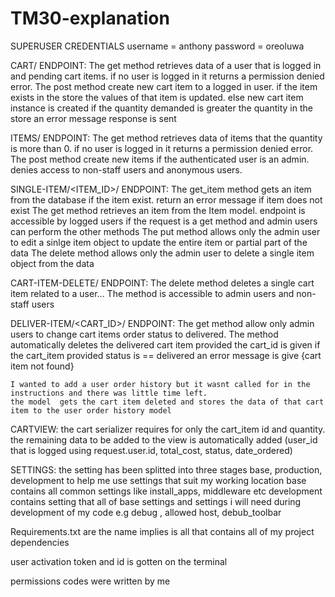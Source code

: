 # TM30-explanation
SUPERUSER CREDENTIALS
username = anthony
password = oreoluwa

CART/ ENDPOINT:
  The get method retrieves data of a user that is logged in and pending cart items. if no user is logged in it returns a permission denied error.
  The post method create new cart item to a logged in user. if the item exists in the store the values of that item is updated. else new cart item instance is created
  if the quantity demanded is greater the quantity in the store an error message response is sent
  
ITEMS/ ENDPOINT:
  The get method retrieves data of items that the quantity is more than 0. if no user is logged in it returns a permission denied error.
  The post method create new items if the authenticated user is an admin. denies access to non-staff users and anonymous users.
  
SINGLE-ITEM/<ITEM_ID>/ ENDPOINT:
  The get_item method gets an item from the database if the item exist. return an error message if item does not exist
  The get method retrieves an item from the Item model. endpoint is accessible by logged users if the request is a get method and admin users can perform the other methods
  The put method allows only the admin user to edit a sinlge item object to update the entire item or partial part of the data
  The delete method allows only the admin user to delete a single item object from the data
  
CART-ITEM-DELETE/ ENDPOINT:
  The delete method deletes a single cart item related to a user...
  The method is accessible to admin users and non-staff users
  
 DELIVER-ITEM/<CART_ID>/ ENDPOINT:
  The get method allow only admin users to change cart items order status to delivered.
  The method automatically deletes the delivered cart item provided the cart_id is given
  if the cart_item provided status is == delivered an error message is give {cart item not found}
  
    I wanted to add a user order history but it wasnt called for in the instructions and there was little time left.
    the model  gets the cart item deleted and stores the data of that cart item to the user order history model
  
  CARTVIEW:
    the cart serializer requires for only the cart_item id and quantity.
    the remaining data to be added to the view is automatically added (user_id that is logged using request.user.id, total_cost, status, date_ordered)
    
 SETTINGS:
  the setting has been splitted into three stages
  base, production, development to help me use settings that suit my working location
  base contains all common settings like install_apps, middleware etc
  development contains setting that all of base settings and settings i will need during development of my code e.g debug , allowed host, debub_toolbar
  
  Requirements.txt are the name implies is all that contains all of my project dependencies
  
  user activation token and id is gotten on the terminal
  
  permissions codes were written by me
   
    
    
